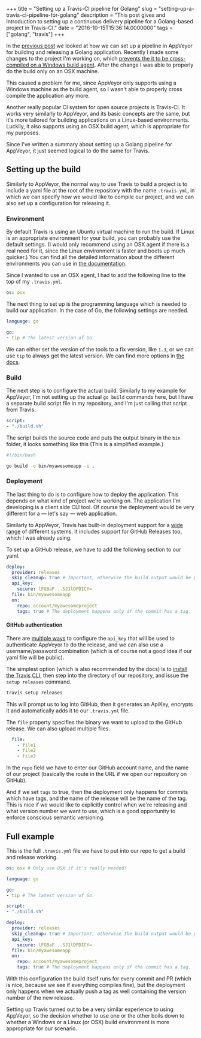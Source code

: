+++
title = "Setting up a Travis-CI pipeline for Golang"
slug = "setting-up-a-travis-ci-pipeline-for-golang"
description = "This post gives and Introduction to setting up a continuous delivery pipeline for a Golang-based project in Travis-CI."
date = "2016-10-15T15:36:14.0000000"
tags = ["golang", "travis"]
+++

In the [previous post](/setting-up-an-appveyor-pipeline-for-golang) we looked at how we can set up a pipeline in AppVeyor for building and releasing a Golang application. Recently I made some changes to the project I'm working on, which [prevents the it to be cross-compiled on a Windows build agent](https://github.com/rjeczalik/notify/issues/108). After the change I was able to properly do the build only on an OSX machine.

This caused a problem for me, since AppVeyor only supports using a Windows machine as the build agent, so I wasn't able to properly cross compile the application any more.

Another really popular CI system for open source projects is Travis-CI. It works very similarly to AppVeyor, and its basic concepts are the same, but it's more tailored for building applications on a Linux-based environments. Luckily, it also supports using an OSX build agent, which is appropriate for my purposes.

Since I've written a summary about setting up a Golang pipeline for AppVeyor, it just seemed logical to do the same for Travis.

## Setting up the build

Similarly to AppVeyor, the normal way to use Travis to build a project is to include a yaml file at the root of the repository with the name `.travis.yml`, in which we can specify how we would like to compile our project, and we can also set up a configuration for releasing it.

### Environment

By default Travis is using an Ubuntu virtual machine to run the build. If Linux is an appropriate environment for your build, you can probably use the default settings. (I would only recommend using an OSX agent if there is a real need for it, since the Linux environment is faster and boots up much quicker.) You can find all the detailed information about the different environments you can use in [the documentation](https://docs.travis-ci.com/user/ci-environment/).

Since I wanted to use an OSX agent, I had to add the following line to the top of my `.travis.yml`.

```yaml
os: osx
```

The next thing to set up is the programming language which is needed to build our application. In the case of Go, the following settings are needed. 

```yaml
language: go

go:
- tip # The latest version of Go.
```

We can either set the version of the tools to a fix version, like `1.3`, or we can use `tip` to always get the latest version. We can find more options in [the docs](https://docs.travis-ci.com/user/languages/go).

### Build

The next step is to configure the actual build. Similarly to my example for AppVeyor, I'm not setting up the actual `go build` commands here, but I have a separate build script file in my repository, and I'm just calling that script from Travis.

```yaml
script:
- "./build.sh"
```

The script builds the source code and puts the output binary in the `bin` folder, it looks something like this (This is a simplified example.)

```bash
#!/bin/bash

go build -o bin/myawesomeapp -i .
``` 

### Deployment

The last thing to do is to configure how to deploy the application. This depends on what kind of project we're working on. The application I'm developing is a client side CLI tool. Of course the deployment would be very different for a — let's say — web application.

Similarly to AppVeyor, Travis has built-in deployment support for a [wide range](https://docs.travis-ci.com/user/deployment) of different systems. It includes support for GitHub Releases too, which I was already using.

To set up a GitHub release, we have to add the following section to our yaml.

```yaml
deploy:
  provider: releases
  skip_cleanup: true # Important, otherwise the build output would be purged.
  api_key:
    secure: lFGBaF...SJ1lDPDICY=
  file: bin/myawesomeapp
  on:
    repo: account/myawesomeproject
    tags: true # The deployment happens only if the commit has a tag.
``` 

#### GitHub authentication

There are [multiple ways](https://docs.travis-ci.com/user/deployment/releases/) to configure the `api_key` that will be used to authenticate AppVeyor to do the release, and we can also use a username/password combination (which is of course not a good idea if our yaml file will be public).

The simplest option (which is also recommended by the docs) is to [install the Travis CLI](https://github.com/travis-ci/travis.rb#installation), then step into the directory of our repository, and issue the `setup releases` command.

```bash
travis setup releases
```

This will prompt us to log into GitHub, then it generates an ApiKey, encrypts it and automatically adds it to our `.travis.yml` file.

The `file` property specifies the binary we want to upload to the GitHub release. We can also upload multiple files.

```yaml
  file:
    - file1
    - file2
    - file3
```

In the `repo` field we have to enter our GitHub account name, and the name of our project (basically the route in the URL if we open our repository on GitHub).

And if we set `tags` to true, then the deployment only happens for commits which have tags, and the name of the release will be the name of the tag. This is nice if we would like to explicitly control when we're releasing and what version number we want to use, which is a good opportunity to enforce conscious semantic versioning.

## Full example

This is the full `.travis.yml` file we have to put into our repo to get a build and release working.

```yaml
os: osx # Only use OSX if it's really needed!

language: go

go:
- tip # The latest version of Go.

script:
- "./build.sh"

deploy:
  provider: releases
  skip_cleanup: true # Important, otherwise the build output would be purged.
  api_key:
    secure: lFGBaF...SJ1lDPDICY=
  file: bin/myawesomeapp
  on:
    repo: account/myawesomeproject
    tags: true # The deployment happens only if the commit has a tag.
```

With this configuration the build itself runs for every commit and PR (which is nice, because we see if everything compiles fine), but the deployment only happens when we actually push a tag as well containing the version number of the new release.

Setting up Travis turned out to be a very similar experience to using AppVeyor, so the decision whether to use one or the other boils down to whether a Windows or a Linux (or OSX) build environment is more appropriate for our scenario.
